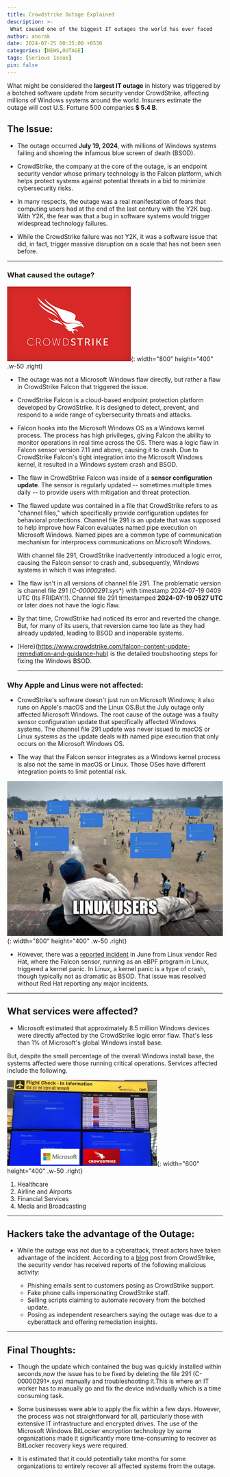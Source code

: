 ```yaml
---
title: Crowdstrike Outage Explained
description: >-
 What caused one of the biggest IT outages the world has ever faced
author: anorak
date: 2024-07-25 00:35:00 +0530
categories: [NEWS,OUTAGE]
tags: [Serious Issue]
pin: false
---
```

What might be considered the **largest IT outage** in history was triggered by a botched software update from security vendor CrowdStrike, affecting millions of Windows systems around the world. Insurers estimate the outage will cost U.S. Fortune 500 companies  **$ 5.4 B**.


## The Issue:

- The outage occurred **July 19, 2024**, with millions of Windows systems failing and showing the infamous blue screen of death (BSOD).
- CrowdStrike, the company at the core of the outage, is an endpoint security vendor whose primary technology is the Falcon platform, which helps protect systems against potential threats in a bid to minimize cybersecurity risks.

- In many respects, the outage was a real manifestation of fears that computing users had at the end of the last century with the Y2K bug. With Y2K, the fear was that a bug in software systems would trigger widespread technology failures. 
- While the CrowdStrike failure was not Y2K, it was a software issue that did, in fact, trigger massive disruption on a scale that has not been seen before.
  
***

### What caused the outage?

![Crowdstrike Falcon](/assets/img/202407/crowdstrike.jpeg){: width="800" height="400" .w-50 .right}

- The outage was not a Microsoft Windows flaw directly, but rather a flaw in CrowdStrike Falcon that triggered the issue.
  
- CrowdStrike Falcon is a cloud-based endpoint protection platform developed by CrowdStrike. It is designed to detect, prevent, and respond to a wide range of cybersecurity threats and attacks.
  
- Falcon hooks into the Microsoft Windows OS as a Windows kernel process. The process has high privileges, giving Falcon the ability to monitor operations in real time across the OS.
  There was a logic flaw in Falcon sensor version 7.11 and above, causing it to crash.
  Due to CrowdStrike Falcon's tight integration into the Microsoft Windows kernel, it resulted in a Windows system crash and BSOD.
  
- The flaw in CrowdStrike Falcon was inside of a **sensor configuration update**. The sensor is regularly updated -- sometimes multiple times daily -- to provide users with mitigation and threat protection.
  
- The flawed update was contained in a file that CrowdStrike refers to as "channel files," which specifically provide configuration updates for behavioral protections. Channel file 291 is an update that was supposed to help improve how Falcon evaluates named pipe execution on Microsoft Windows. Named pipes are a common type of communication mechanism for interprocess communications on Microsoft Windows.
  
  With channel file 291, CrowdStrike inadvertently introduced a logic error, causing the Falcon sensor to crash and, subsequently, Windows systems in which it was integrated.

- The flaw isn't in all versions of channel file 291. The problematic version is channel file 291 (**C-00000291*.sys**) with timestamp 2024-07-19 0409 UTC (Its FRIDAY!!). Channel file 291 timestamped **2024-07-19 0527 UTC** or later does not have the logic flaw.
  
- By that time, CrowdStrike had noticed its error and reverted the change. But, for many of its users, that reversion came too late as they had already updated, leading to BSOD and inoperable systems.
  
- [Here}(https://www.crowdstrike.com/falcon-content-update-remediation-and-guidance-hub) is the detailed troubshooting steps for fixing the Windows BSOD.

  ***

### Why Apple and Linus were not affected:

- CrowdStrike's software doesn't just run on Microsoft Windows; it also runs on Apple's macOS and the Linux OS.But the July outage only affected Microsoft Windows. The root cause of the outage was a faulty sensor configuration update that specifically affected Windows systems. The channel file 291 update was never issued to macOS or Linux systems as the update deals with named pipe execution that only occurs on the Microsoft Windows OS.

- The way that the Falcon sensor integrates as a Windows kernel process is also not the same in macOS or Linux. Those OSes have different integration points to limit potential risk.

![Linux Users](/assets/img/202407/linux_meme.webp){: width="800" height="400" .w-50 .right}

- However, there was a [reported incident](https://access.redhat.com/solutions/7068083) in June from Linux vendor Red Hat, where the Falcon sensor, running as an eBPF program in Linux, triggered a kernel panic. In Linux, a kernel panic is a type of crash, though typically not as dramatic as BSOD. That issue was resolved without Red Hat reporting any major incidents.


***

## What services were affected?

- Microsoft estimated that approximately 8.5 million Windows devices were directly affected by the CrowdStrike logic error flaw. That's less than 1% of Microsoft's global Windows install base.

But, despite the small percentage of the overall Windows install base, the systems affected were those running critical operations. Services affected include the following.

![Airport_India](/assets/img/202407/crowdstrike_outage.webp){: width="600" height="400" .w-50 .right}

  1. Healthcare
  2. Airline and Airports
  3. Financial Services
  4. Media and Broadcasting


***

## Hackers take the advantage of the Outage:
- While the outage was not due to a cyberattack, threat actors have taken advantage of the incident.
  According to a [blog](https://www.crowdstrike.com/blog/falcon-sensor-issue-use-to-target-crowdstrike-customers) post from CrowdStrike, the security vendor has received reports of the following malicious activity:

  - Phishing emails sent to customers posing as CrowdStrike support.
  - Fake phone calls impersonating CrowdStrike staff.
  - Selling scripts claiming to automate recovery from the botched update.
  - Posing as independent researchers saying the outage was due to a cyberattack and offering remediation insights.

***

## Final Thoughts:

- Though the update which contained the bug was quickly installed within seconds,now the issue has to be fixed by deleting the file 291 (C-00000291*.sys) manually and troubleshooting it.This is where an IT worker has to manually go and fix the device individually which is a time consuming task.
  
- Some businesses were able to apply the fix within a few days. However, the process was not straightforward for all, particularly those with extensive IT infrastructure and encrypted drives. The use of the Microsoft Windows BitLocker encryption technology by some organizations made it significantly more time-consuming to recover as BitLocker recovery keys were required.
  
- It is estimated that it could potentially take months for some organizations to entirely recover all affected systems from the outage.
  














